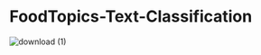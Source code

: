 # FoodTopics-Text-Classification

![download (1)](https://user-images.githubusercontent.com/75988493/151992880-35a81e5d-c329-4cde-94e3-dfff9160afe9.png)

